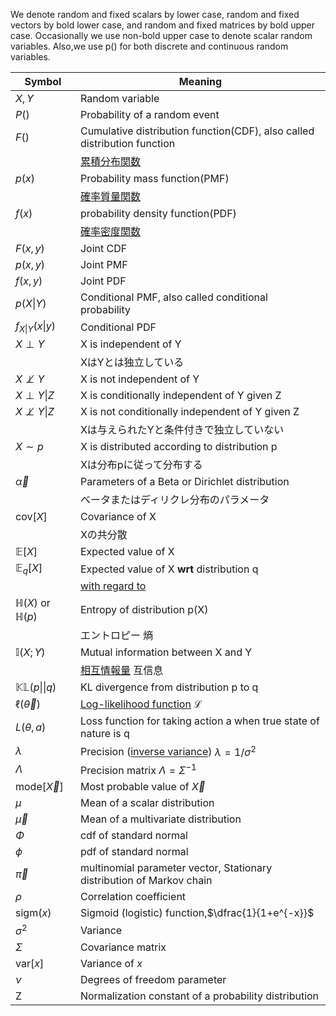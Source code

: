 We denote random and fixed scalars by lower case, random and fixed vectors by bold lower case, and random and fixed matrices by bold upper case. Occasionally we use non-bold upper case to denote scalar random variables. Also,we use p() for both discrete and continuous random variables.  

|Symbol |Meaning|
|----|-------|
|$X,Y$| Random variable|
|$P()$| Probability of a random event|
|$F()$| Cumulative distribution function(CDF), also called distribution function|
||[累積分布関数](https://ja.wikipedia.org/wiki/%E7%A2%BA%E7%8E%87%E5%88%86%E5%B8%83#%E5%88%86%E5%B8%83%E9%96%A2%E6%95%B0)|
|$p(x)$| Probability mass function(PMF)|
||[確率質量関数](https://ja.wikipedia.org/wiki/%E7%A2%BA%E7%8E%87%E8%B3%AA%E9%87%8F%E9%96%A2%E6%95%B0)|
|$f(x)$| probability density function(PDF)|
||[確率密度関数](https://ja.wikipedia.org/wiki/%E7%A2%BA%E7%8E%87%E5%AF%86%E5%BA%A6%E9%96%A2%E6%95%B0)|
|$F(x,y)$| Joint CDF|
|$p(x,y)$| Joint PMF|
|$f(x,y)$| Joint PDF|
|$p(X\vert Y)$| Conditional PMF, also called conditional probability|
|$f_{X\vert Y} (x\vert y)$| Conditional PDF|
|$X\perp Y$ | X is independent of Y|
||XはYとは独立している|
|$X\not \perp Y$| X is not independent of Y|
|$X\perp Y\vert Z$ | X is conditionally independent of Y given Z|
|$X\not\perp Y\vert Z$ | X is not conditionally independent of Y given Z|
||Xは与えられたYと条件付きで独立していない|
|$X\sim p$ | X is distributed according to distribution p|
||Xは分布pに従って分布する|
|$\vec{\alpha}$ | Parameters of a Beta or Dirichlet distribution|
||ベータまたはディリクレ分布のパラメータ|
|$\mathrm{cov}[X]$| Covariance of X|
||Xの共分散|
|$\mathbb{E}[X]$ |Expected value of X|
|$\mathbb{E}_q[X]$| Expected value of X **wrt** distribution q|
||[with regard to](https://en.wikipedia.org/wiki/List_of_mathematical_abbreviations)|
|$\mathbb{H}(X)$ or $\mathbb{H}(p)$| Entropy of distribution p(X)|
||エントロピー   熵|
|$\mathbb{I}(X;Y)$| Mutual information between X and Y|
||[相互情報量](https://ja.wikipedia.org/wiki/%E7%9B%B8%E4%BA%92%E6%83%85%E5%A0%B1%E9%87%8F)  互信息|
|$\mathbb{KL}(p\vert \vert q)$| KL divergence from distribution p to q|
|$\ell(\vec{\theta})$| [Log-likelihood function](https://en.wikipedia.org/wiki/Likelihood_function) $\mathcal{L}$|
|$L(\theta,a)$|Loss function for taking action a when true state of nature is q|
|$\lambda$ | Precision ([inverse variance](https://en.wikipedia.org/wiki/Inverse-variance_weighting)) $\lambda=1/\sigma^2$|
|$\Lambda$| Precision matrix $\Lambda=\Sigma^{-1}$|
|mode$[\vec X]$| Most probable value of $\vec X$|
|$\mu$| Mean of a scalar distribution|
|$\vec{\mu}$| Mean of a multivariate distribution|
|$\Phi$| cdf of standard normal|
|$\phi$| pdf of standard normal|
|$\vec{\pi}$|multinomial parameter vector, Stationary distribution of Markov chain|
|$\rho$| Correlation coefficient|
|sigm($x$)| Sigmoid (logistic) function,$\dfrac{1}{1+e^{-x}}$|
|$\sigma^2$| Variance|
|$\Sigma$| Covariance matrix|
|var[$x$]| Variance of $x$|
$\nu$| Degrees of freedom parameter
Z | Normalization constant of a probability distribution
